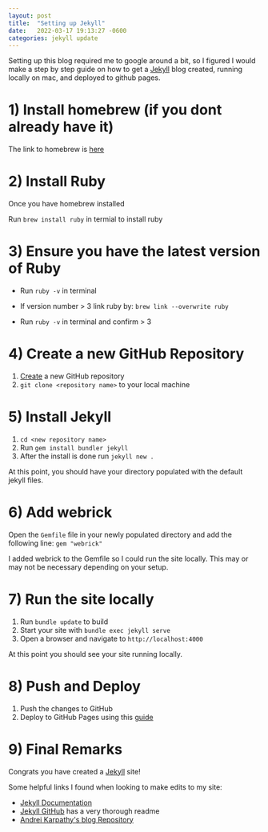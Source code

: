 ```yaml
---
layout: post
title:  "Setting up Jekyll"
date:   2022-03-17 19:13:27 -0600
categories: jekyll update
---
```

Setting up this blog required me to google around a bit, so I figured I would make a step by step guide on how to get a [Jekyll](https://jekyllrb.com/) blog created, running locally on mac, and deployed to github pages.

# **1) Install homebrew (if you dont already have it)**
The link to homebrew is [here](https://brew.sh/)

# **2) Install Ruby**
Once you have homebrew installed

Run `brew install ruby` in termial to install ruby

# **3) Ensure you have the latest version of Ruby**
- Run `ruby -v` in terminal

- If version number > 3 link ruby by: `brew link --overwrite ruby`

- Run `ruby -v` in terminal and confirm > 3

# **4) Create a new GitHub Repository**
1. [Create](https://docs.github.com/en/get-started/quickstart/create-a-repo) a new GitHub repository
2. `git clone <repository name>` to your local machine

# **5) Install Jekyll**
1. `cd <new repository name>`
2. Run `gem install bundler jekyll`
3. After the install is done run `jekyll new .`

At this point, you should have your directory populated with the default jekyll files.

# **6) Add webrick**
Open the `Gemfile` file in your newly populated directory and add the following line: `gem "webrick"`

I added webrick to the Gemfile so I could run the site locally. This may or may not be necessary depending on your setup.

# **7) Run the site locally**
1. Run `bundle update` to build
2. Start your site with `bundle exec jekyll serve`
3. Open a browser and navigate to `http://localhost:4000`

At this point you should see your site running locally.

# **8) Push and Deploy**
1. Push the changes to GitHub
2. Deploy to GitHub Pages using this [guide](https://docs.github.com/en/pages/getting-started-with-github-pages/creating-a-github-pages-site#creating-your-site)

# **9) Final Remarks**
Congrats you have created a [Jekyll](https://jekyllrb.com/) site!

Some helpful links I found when looking to make edits to my site:
- [Jekyll Documentation](https://jekyllrb.com/docs/)
- [Jekyll GitHub](https://github.com/jekyll/jekyll) has a very thorough readme
- [Andrei Karpathy's blog Repository](https://github.com/karpathy/karpathy.github.io)
